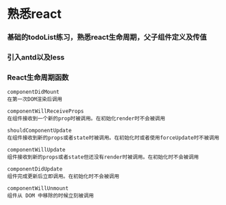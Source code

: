 # 熟悉react

### 基础的todoList练习，熟悉react生命周期，父子组件定义及传值

### 引入antd以及less

### React生命周期函数

```
componentDidMount
在第一次DOM渲染后调用

componentWillReceiveProps
在组件接收到一个新的prop时被调用。在初始化render时不会被调用

shouldComponentUpdate
在组件接收到新的props或者state时被调用。在初始化时或者使用forceUpdate时不被调用

componentWillUpdate
组件接收到新的props或者state但还没有render时被调用。在初始化时不会被调用

componentDidUpdate
组件完成更新后立即调用。在初始化时不会被调用

componentWillUnmount
组件从 DOM 中移除的时候立刻被调用
```
